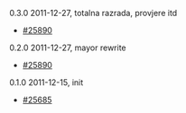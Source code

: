 0.3.0  2011-12-27, totalna razrada, provjere itd

- [#25890](http://redmine.bring.out.ba/issues/25890)

0.2.0  2011-12-27, mayor rewrite

- [#25890](http://redmine.bring.out.ba/issues/25890)


0.1.0  2011-12-15, init

  - [#25685](http://redmine.bring.out.ba/issues/25685)
